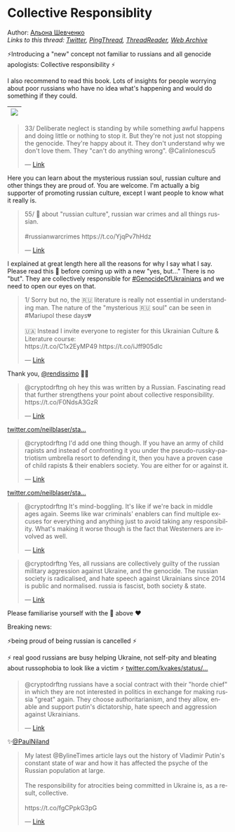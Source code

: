 # Collective Responsiblity

Author: [Альона Шевченко](https://twitter.com/cryptodrftng)  
*Links to this thread: [Twitter](https://twitter.com/cryptodrftng/status/1532475819926380575), [PingThread](https://pingthread.com/thread/1532475819926380575), [ThreadReader](https://threadreaderapp.com/thread/1532475819926380575.html), [Web Archive](https://web.archive.org/web/*/https://twitter.com/cryptodrftng/status/1532475819926380575)*

⚡️Introducing a "new" concept not familiar to russians and all genocide apologists:  Collective responsibility ⚡️

I also recommend to read this book. Lots of insights for people worrying about poor russians who have no idea what's happening and would do something if they could.

| [![](https://pbs.twimg.com/media/FURyokhX0AAJN-p.jpg)](https://pbs.twimg.com/media/FURyokhX0AAJN-p.jpg) |
| :-: |

<blockquote class="twitter-tweet">
    <p lang="en" dir="ltr">
    33/ Deliberate neglect is standing by while something awful happens and doing little or nothing to stop it. But they&#39;re not just not stopping the genocide. They&#39;re happy about it. They don&#39;t understand why we don&#39;t love them. They &#34;can&#39;t do anything wrong&#34;. @CalinIonescu5<br />
    </p>
    &mdash; <a href="https://twitter.com/cryptodrftng/status/1532029348353650689">Link</a>
</blockquote>

Here you can learn about the mysterious russian soul, russian culture and other things they are proud of. You are welcome. I'm actually a big supporter of promoting russian culture,  except I want people to know what it really is.

<blockquote class="twitter-tweet">
    <p lang="en" dir="ltr">
    55/ 🧵 about &#34;russian culture&#34;, russian war crimes and all things russian. <br />
    <br />
    #russianwarcrimes https://t.co/YjqPv7hHdz<br />
    </p>
    &mdash; <a href="https://twitter.com/cryptodrftng/status/1531480350811205632">Link</a>
</blockquote>

I explained at great length here all the reasons for why I say what I say. Please read this 🧵 before coming up with a new "yes, but..." There is no "but". They are collectively responsible for [#GenocideOfUkrainians](https://twitter.com/hashtag/GenocideOfUkrainians) and we need to open our eyes on that.

<blockquote class="twitter-tweet">
    <p lang="en" dir="ltr">
    1/ Sorry but no, the 🇷🇺 literature is really not essential in understanding man. The nature of the &#34;mysterious 🇷🇺  soul&#34; can be seen in #Mariupol these days💔<br />
    <br />
    🇺🇦 Instead I invite everyone to register for this Ukrainian Culture &amp; Literature course:<br />
    https://t.co/C1x2EyMP49 https://t.co/iJff905dIc<br />
    </p>
    &mdash; <a href="https://twitter.com/cryptodrftng/status/1531928535148920832">Link</a>
</blockquote>

Thank you, [@rendissimo](https://twitter.com/rendissimo) 💙💛

<blockquote class="twitter-tweet">
    <p lang="en" dir="ltr">
    @cryptodrftng oh hey this was written by a Russian. Fascinating read that further strengthens your point about collective responsibility. https://t.co/F0NdsA3GzR<br />
    </p>
    &mdash; <a href="https://twitter.com/rendissimo/status/1532711108137590784">Link</a>
</blockquote>

[twitter.com/neilblaser/sta…](https://twitter.com/neilblaser/status/1532724123754962945)

<blockquote class="twitter-tweet">
    <p lang="en" dir="ltr">
    @cryptodrftng I&#39;d add one thing though. If you have an army of child rapists and instead of confronting it you under the pseudo-russky-patriotism umbrella resort to defending it, then you have a proven case of child rapists &amp; their enablers society. You are either for or against it.<br />
    </p>
    &mdash; <a href="https://twitter.com/MadMax25678931/status/1532760987635417090">Link</a>
</blockquote>

[twitter.com/neilblaser/sta…](https://twitter.com/neilblaser/status/1532763770866606080)

<blockquote class="twitter-tweet">
    <p lang="en" dir="ltr">
    @cryptodrftng It&#39;s mind-boggling. It&#39;s like if we&#39;re back in middle ages again. Seems like war criminals&#39; enablers can find multiple excuses for everything and anything just to avoid taking any responsibility. What&#39;s making it worse though is the fact that Westerners are involved as well.<br />
    </p>
    &mdash; <a href="https://twitter.com/MadMax25678931/status/1532763950030413827">Link</a>
</blockquote>

<blockquote class="twitter-tweet">
    <p lang="en" dir="ltr">
    @cryptodrftng Yes, all russians are collectively guilty of the russian military aggression against Ukraine, and the genocide. The russian society is radicalised, and hate speech against Ukrainians since 2014 is public and normalised. russia is fascist, both society &amp; state.<br />
    </p>
    &mdash; <a href="https://twitter.com/Uliana_IN/status/1534683066093944832">Link</a>
</blockquote>

Please familiarise yourself with the 🧵 above ❤️

Breaking news:

⚡️being proud of being russian is cancelled ⚡️ 

⚡️ real good russians are busy helping Ukraine, not self-pity and bleating about russophobia to look like a victim ⚡️ [twitter.com/kvakes/status/…](https://twitter.com/kvakes/status/1535545082014842881)

<blockquote class="twitter-tweet">
    <p lang="en" dir="ltr">
    @cryptodrftng russians have a social contract with their &#34;horde chief&#34; in which they are not interested in politics in exchange for making russia &#34;great&#34; again. They choose authoritarianism, and they allow, enable and support putin&#39;s dictatorship, hate speech and aggression against Ukrainians.<br />
    </p>
    &mdash; <a href="https://twitter.com/Uliana_IN/status/1539324891744305152">Link</a>
</blockquote>

✨[@PaulNiland](https://twitter.com/PaulNiland)

<blockquote class="twitter-tweet">
    <p lang="en" dir="ltr">
    My latest @BylineTimes article lays out the history of Vladimir Putin&#39;s constant state of war and how it has affected the psyche of the Russian population at large.<br />
    <br />
    The responsibility for atrocities being committed in Ukraine is, as a result, collective.<br />
    <br />
    https://t.co/fgCPpkG3pG<br />
    </p>
    &mdash; <a href="https://twitter.com/PaulNiland/status/1558013245834813441">Link</a>
</blockquote>
